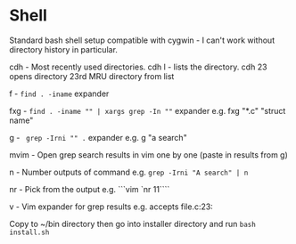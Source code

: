 Shell
=====

Standard bash shell setup compatible with cygwin - I can't work without directory history in particular.

cdh - Most recently used directories. cdh l - lists the directory. cdh 23 opens directory 23rd MRU directory from list

f - ```find . -iname``` expander

fxg - ```find . -iname "" | xargs grep -In ""``` expander e.g. fxg "\*.c" "struct name"

g - ``` grep -Irni "" .``` expander e.g. g "a search"

mvim - Open grep search results in vim one by one (paste in results from g)

n - Number outputs of command e.g. ```grep -Irni "A search" | n```

nr - Pick from the output e.g. ```vim \`nr 11\````

v - Vim expander for grep results e.g. accepts file.c:23:

Copy to ~/bin directory then go into installer directory and run ```bash install.sh```
